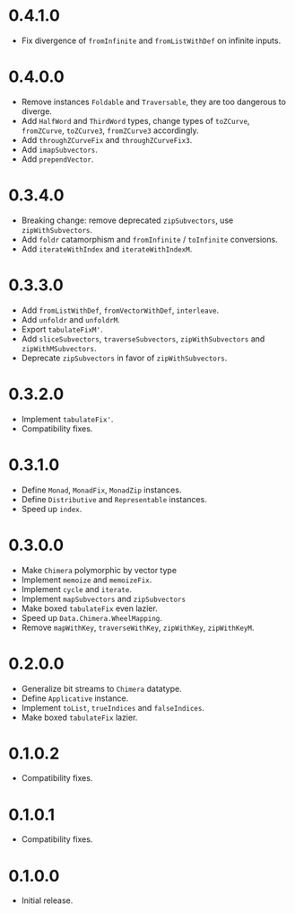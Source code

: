 # 0.4.1.0

* Fix divergence of `fromInfinite` and `fromListWithDef` on infinite inputs.

# 0.4.0.0

* Remove instances `Foldable` and `Traversable`, they are too dangerous to diverge.
* Add `HalfWord` and `ThirdWord` types,
  change types of `toZCurve`, `fromZCurve`, `toZCurve3`, `fromZCurve3` accordingly.
* Add `throughZCurveFix` and `throughZCurveFix3`.
* Add `imapSubvectors`.
* Add `prependVector`.

# 0.3.4.0

* Breaking change: remove deprecated `zipSubvectors`, use `zipWithSubvectors`.
* Add `foldr` catamorphism and `fromInfinite` / `toInfinite` conversions.
* Add `iterateWithIndex` and `iterateWithIndexM`.

# 0.3.3.0

* Add `fromListWithDef`, `fromVectorWithDef`, `interleave`.
* Add `unfoldr` and `unfoldrM`.
* Export `tabulateFixM'`.
* Add `sliceSubvectors`, `traverseSubvectors`, `zipWithSubvectors` and `zipWithMSubvectors`.
* Deprecate `zipSubvectors` in favor of `zipWithSubvectors`.

# 0.3.2.0

* Implement `tabulateFix'`.
* Compatibility fixes.

# 0.3.1.0

* Define `Monad`, `MonadFix`, `MonadZip` instances.
* Define `Distributive` and `Representable` instances.
* Speed up `index`.

# 0.3.0.0

* Make `Chimera` polymorphic by vector type
* Implement `memoize` and `memoizeFix`.
* Implement `cycle` and `iterate`.
* Implement `mapSubvectors` and `zipSubvectors`
* Make boxed `tabulateFix` even lazier.
* Speed up `Data.Chimera.WheelMapping`.
* Remove `mapWithKey`, `traverseWithKey`, `zipWithKey`, `zipWithKeyM`.

# 0.2.0.0

* Generalize bit streams to `Chimera` datatype.
* Define `Applicative` instance.
* Implement `toList`, `trueIndices` and `falseIndices`.
* Make boxed `tabulateFix` lazier.

# 0.1.0.2

* Compatibility fixes.

# 0.1.0.1

* Compatibility fixes.

# 0.1.0.0

* Initial release.
